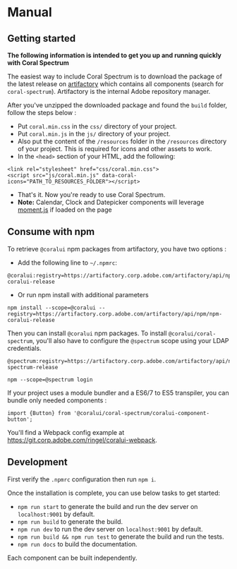 # Manual

## Getting started

**The following information is intended to get you up and running quickly with Coral Spectrum**

The easiest way to include Coral Spectrum is to download the package of the 
latest release on [artifactory](https://artifactory.corp.adobe.com/) which contains all components (search for `coral-spectrum`).
Artifactory is the internal Adobe repository manager.
 
After you've unzipped the downloaded package and found the `build` folder, follow the steps below :
* Put `coral.min.css` in the `css/` directory of your project.
* Put `coral.min.js` in the `js/` directory of your project.
* Also put the content of the `/resources` folder in the `/resources` directory of your project. 
This is required for icons and other assets to work.
* In the `<head>` section of your HTML, add the following:
```
<link rel="stylesheet" href="css/coral.min.css">
<script src="js/coral.min.js" data-coral-icons="PATH_TO_RESOURCES_FOLDER"></script>
```
* That's it. Now you're ready to use Coral Spectrum.
* **Note:** Calendar, Clock and Datepicker components will leverage [moment.js](http://momentjs.com/) if loaded on the page

## Consume with npm
 
To retrieve `@coralui` npm packages from artifactory, you have two options :
* Add the following line to `~/.npmrc`:
```
@coralui:registry=https://artifactory.corp.adobe.com/artifactory/api/npm/npm-coralui-release
```
* Or run npm install with additional parameters
```
npm install --scope=@coralui --registry=https://artifactory.corp.adobe.com/artifactory/api/npm/npm-coralui-release
```

Then you can install `@coralui` npm packages. To install `@coralui/coral-spectrum`, you'll also have to configure 
the `@spectrum` scope using your LDAP credentials.  
```
@spectrum:registry=https://artifactory.corp.adobe.com/artifactory/api/npm/npm-spectrum-release

npm --scope=@spectrum login
```

If your project uses a module bundler and a ES6/7 to ES5 transpiler, 
you can bundle only needed components :

```
import {Button} from '@coralui/coral-spectrum/coralui-component-button';  
```

You'll find a Webpack config example at https://git.corp.adobe.com/ringel/coralui-webpack.

## Development
   
First verify the `.npmrc` configuration then run `npm i`.
 
Once the installation is complete, you can use below tasks to get started:
* `npm run start` to generate the build and run the dev server on `localhost:9001` by default.
* `npm run build` to generate the build.
* `npm run dev` to run the dev server on `localhost:9001` by default. 
* `npm run build && npm run test` to generate the build and run the tests.
* `npm run docs` to build the documentation. 

Each component can be built independently.
